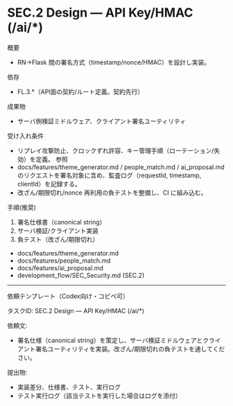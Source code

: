 # SEC.2 Design — API Key/HMAC (/ai/*)

概要
- RN→Flask 間の署名方式（timestamp/nonce/HMAC）を設計し実装。

依存
- FL.3.*（API面の契約/ルート定義。契約先行）

成果物
- サーバ側検証ミドルウェア、クライアント署名ユーティリティ

受け入れ条件
- リプレイ攻撃防止、クロックずれ許容、キー管理手順（ローテーション/失効）を定義。
参照
- docs/features/theme_generator.md / people_match.md / ai_proposal.md のリクエストを署名対象に含め、監査ログ（requestId, timestamp, clientId）を記録する。
- 改ざん/期限切れ/nonce 再利用の負テストを整備し、CI に組み込む。

手順(推奨)
1) 署名仕様書（canonical string）
2) サーバ検証/クライアント実装
3) 負テスト（改ざん/期限切れ）

- docs/features/theme_generator.md
- docs/features/people_match.md
- docs/features/ai_proposal.md
- development_flow/SEC_Security.md (SEC.2)

---
依頼テンプレート（Codex向け・コピペ可）

タスクID: SEC.2 Design — API Key/HMAC (/ai/*)

依頼文:
- 署名仕様（canonical string）を策定し、サーバ検証ミドルウェアとクライアント署名ユーティリティを実装。改ざん/期限切れの負テストを通してください。

提出物:
- 実装差分、仕様書、テスト、実行ログ
- テスト実行ログ（該当テストを実行した場合はログを添付）